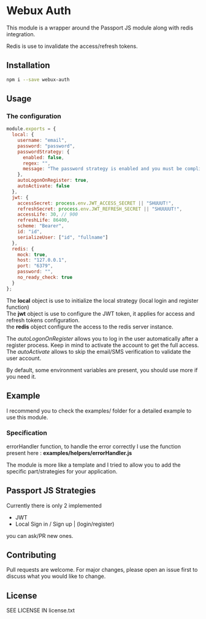 # Webux Auth

This module is a wrapper around the Passport JS module along with redis integration.

Redis is use to invalidate the access/refresh tokens.

## Installation

```bash
npm i --save webux-auth
```

## Usage

### The configuration

```javascript
module.exports = {
  local: {
    username: "email",
    password: "password",
    passwordStrategy: {
      enabled: false,
      regex: "",
      message: "The password strategy is enabled and you must be compliant."
    },
    autoLogonOnRegister: true,
    autoActivate: false
  },
  jwt: {
    accessSecret: process.env.JWT_ACCESS_SECRET || "SHUUUT!",
    refreshSecret: process.env.JWT_REFRESH_SECRET || "SHUUUUT!",
    accessLife: 30, // 900
    refreshLife: 86400,
    scheme: "Bearer",
    id: "id",
    serializeUser: ["id", "fullname"]
  },
  redis: {
    mock: true,
    host: "127.0.0.1",
    port: "6379",
    password: "",
    no_ready_check: true
  }
};
```

The **local** object is use to initialize the local strategy (local login and register function)  
The **jwt** object is use to configure the JWT token, it applies for access and refresh tokens configuration.  
the **redis** object configure the access to the redis server instance.

The _autoLogonOnRegister_ allows you to log in the user automatically after a register process. Keep in mind to activate the account to get the full access.  
The _autoActivate_ allows to skip the email/SMS verification to validate the user account.

By default, some environment variables are present, you should use more if you need it.

## Example

I recommend you to check the examples/ folder for a detailed example to use this module.

### Specification

errorHandler function, to handle the error correctly I use the function present here : **examples/helpers/errorHandler.js**

The module is more like a template and I tried to allow you to add the specific part/strategies for your application.

## Passport JS Strategies

Currently there is only 2 implemented

- JWT
- Local Sign in / Sign up | (login/register)

you can ask/PR new ones.

## Contributing

Pull requests are welcome. For major changes, please open an issue first to discuss what you would like to change.

## License

SEE LICENSE IN license.txt
